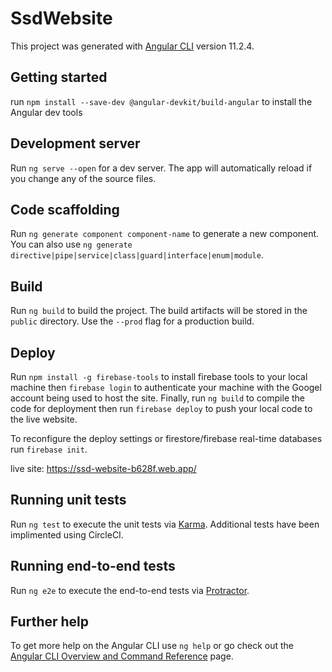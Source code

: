 # SsdWebsite

This project was generated with [Angular CLI](https://github.com/angular/angular-cli) version 11.2.4.

## Getting started

run `npm install --save-dev @angular-devkit/build-angular` to install the Angular dev tools

## Development server

Run `ng serve --open` for a dev server. The app will automatically reload if you change any of the source files.

## Code scaffolding

Run `ng generate component component-name` to generate a new component. You can also use `ng generate directive|pipe|service|class|guard|interface|enum|module`.

## Build

Run `ng build` to build the project. The build artifacts will be stored in the `public` directory. Use the `--prod` flag for a production build.

## Deploy

Run `npm install -g firebase-tools` to install firebase tools to your local machine then `firebase login` to authenticate your machine with the Googel account being used to host the site. Finally, run `ng build` to compile the code for deployment then run `firebase deploy` to push your local code to the live website.

To reconfigure the deploy settings or firestore/firebase real-time databases run `firebase init`.

live site: https://ssd-website-b628f.web.app/

## Running unit tests

Run `ng test` to execute the unit tests via [Karma](https://karma-runner.github.io). Additional tests have been implimented using CircleCI.

## Running end-to-end tests

Run `ng e2e` to execute the end-to-end tests via [Protractor](http://www.protractortest.org/).

## Further help

To get more help on the Angular CLI use `ng help` or go check out the [Angular CLI Overview and Command Reference](https://angular.io/cli) page.

